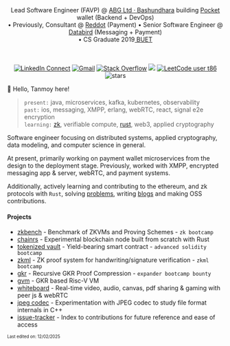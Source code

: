 <div align="center"> Lead Software Engineer (FAVP) @ <a href='https://www.crunchbase.com/organization/bashundhara-group'>ABG Ltd · Bashundhara</a> building <a href='https://abgpocket.com'> Pocket</a> wallet (Backend + DevOps) <br/> • Previously, Consultant @ <a href='https://www.reddotdigitalit.com'>Reddot</a> (Payment) • Senior Software Engineer @ <a href='https://databird.co'>Databird</a> (Messaging + Payment) <br/> • CS Graduate 2019<a href='https://buet.ac.bd'> BUET</a> 
<br/>
<br/>
<br/>

[![LinkedIn Connect](https://img.shields.io/badge/%20-Connect-black?color=413F42&labelColor=000000&logo=linkedin&logoColor=f5f7fe)](https://www.linkedin.com/in/muhtasimtanmoy/)
[![Gmail](https://img.shields.io/badge/%20-Send%20Mail-black?color=413F42&labelColor=000000&logo=gmail&logoColor=f5f7fe)](mailto:mtanmoy5086@gmail.com?subject=From%20GitHub&&body=Hi,%20there.%20Found%20you%20on%20GitHub!%20Let's%20talk%20about...)
[![Stack Overflow](https://img.shields.io/badge/%20-Stack%20Overflow-black?color=413F42&labelColor=000000&logo=stack-overflow&logoColor=f5f7fe)](https://stackoverflow.com/users/7769239/muhtasim-ulfat-tanmoy)
<img src="https://komarev.com/ghpvc/?username=MuhtasimTanmoye&color=grey"/>
[![LeetCode user t86](https://img.shields.io/badge/dynamic/json?style=flat&labelColor=5A5A5A&color=%233b3b3b&label=Leetcode&query=solvedOverTotal&url=https%3A%2F%2Fleetcode-badge.vercel.app%2Fapi%2Fusers%2Ft86&logo=leetcode&logoColor=yellow)](https://leetcode.com/t86/)
<img src="https://img.shields.io/github/stars/muhtasimtanmoy?style=flat&logoColor=3b3b3b&color=3b3b3b" alt="stars" /> 

</div>

👋 Hello, Tanmoy here!

 > `present:` java, microservices, kafka, kubernetes, observability                         
 > `past:` ios, messaging, XMPP, erlang, webRTC, react, signal e2e encryption                       
 > `learning:` [zk](https://github.com/poly-layer/zk), verifiable compute, [rust](https://github.com/MuhtasimTanmoy/rust-playground), web3, applied cryptography

Software engineer focusing on distributed systems, applied cryptography, data modeling, and computer science in general.

At present, primarily working on payment wallet microservices from the design to the deployment stage. Previously, worked with XMPP, encrypted messaging app & server, webRTC, and payment systems.

Additionally, actively learning and contributing to the ethereum, and zk protocols with `Rust`, solving [problems](https://github.com/MuhtasimTanmoy/playground), writing [blogs](https://github.com/MuhtasimTanmoy/notebook) and making OSS contributions.

<!--- taking notes of topics of interest --->

#### Projects
  - [zkbench] - Benchmark of ZKVMs and Proving Schemes - `zk bootcamp`
  - [chainrs] - Experimental blockchain node built from scratch with Rust
  - [tokenized vault] - Yield-bearing smart contract - `advanced solidity bootcamp`
  - [zkml] - ZK proof system for handwriting/signature verification - `zkml bootcamp`
  - [gkr] - Recursive GKR Proof Compression - `expander bootcamp bounty`
  - [gvm] - GKR based Risc-V VM
  - [whiteboard] - Real-time video, audio, canvas, pdf sharing & gaming with peer js & webRTC
  - [jpeg codec] - Experimentation with JPEG codec to study file format internals in C++
  - [issue-tracker] - Index to contributions for future reference and ease of access

[thaler]: https://github.com/babybear-labs/GKR
[gkr]: https://github.com/babybear-labs/GKR
[gvm]: https://github.com/poly-layer/gvm
[issue-tracker]: https://github.com/MuhtasimTanmoy/Issue-tracker
[tokenized vault]: https://github.com/solidity-bootcamp-group-5/final-project
[zkml]: https://github.com/babybear-labs/ZKML-Bootcamp
[zkbench]: https://github.com/babybear-labs/benchmark
[chainrs]: https://github.com/MuhtasimTanmoy/chainrs
[rust playground]: https://github.com/MuhtasimTanmoy/rust-playground                    
[trading journal]: https://github.com/MuhtasimTanmoy/Trade-Journal
[whiteboard]: https://github.com/MuhtasimTanmoy/Whiteboard
[notepad]: https://github.com/MuhtasimTanmoy/NotePad
[jpeg codec]: https://github.com/MuhtasimTanmoy/jpeg-codec
[webrtc arm64 library]: https://github.com/MuhtasimTanmoy/webRTC-arm64
[riak-kv-benchmark]: https://github.com/MuhtasimTanmoy/Riak-Database-Project

<sub><sup>Last edited on: 12/02/2025</sup></sub>
